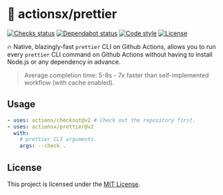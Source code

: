 # 🔨 actionsx/prettier

[![Checks status][checks status]][checks url]
[![Dependabot status][dependabot status]][dependabot url]
[![Code style][code style]][code style url]
[![License][license badge]][license url]

🔥 Native, blazingly-fast `prettier` CLI on Github Actions, allows you to run
every `prettier` CLI command on Github Actions without having to install Node.js
or any dependency in advance.

> Average completion time: 5-8s - 7x faster than self-implemented workflow (with
> cache enabled).

## Usage

```yml
- uses: actions/checkout@v2 # Check out the repository first.
- uses: actionsx/prettier@v2
  with:
    # prettier CLI arguments.
    args: --check .
```

## License

This project is licensed under the [MIT License][license url].

<!-- Links -->

[checks status]:
  https://img.shields.io/github/checks-status/actionsx/prettier/master?logo=Github
[dependabot status]:
  https://img.shields.io/badge/dependabot-enabled-025e8c?logo=Dependabot
[license badge]: https://img.shields.io/github/license/actionsx/prettier
[code style]:
  https://img.shields.io/badge/code%20style-prettier-F7B93E?logo=Prettier
[checks url]:
  https://github.com/actionsx/prettier/actions?query=workflow%3ACI+branch%3Amaster
[dependabot url]: /.github/dependabot.yml
[code style url]: /.prettierrc.json
[license url]: /LICENSE
